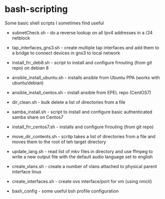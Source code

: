 # bash-scripting
Some basic shell scripts I sometimes find useful

- subnetCheck.sh - do a reverse lookup on all Ipv4 addresses in a /24 netblock

- tap_interfaces_gns3.sh - create multiple tap interfaces and add them to a bridge to connect devices in gns3 to local network

- install_frr_deb8.sh - script to install and configure frrouting (from git repo) on debian 8

- ansible_install_ubuntu.sh - installs ansible from Ubuntu PPA (works with ubuntu/debian)

- ansible_install_centos.sh - install ansible from EPEL repo (CentOS7)

- dir_clean.sh - bulk delete a list of directories from a file

- samba_install.sh - script to install and configure basic authenticated samba share on Centos7

- install_frr_centos7.sh - installs and configure frrouting (from git repo)

- move_dir_contents.sh - scritp takes a list of directories from a file and moves them to the root of teh target directory

- update_lang.sh - read list of mkv files in directory and use ffmpeg to write a new output file with the default audio language set to english  

- create_vlans.sh - create a number of vlans attached to physical parent interface linux

- create_interfaces.sh - create ovs interface/port for vm (using nmcli)

- bash_config - some useful bsh profile configuration